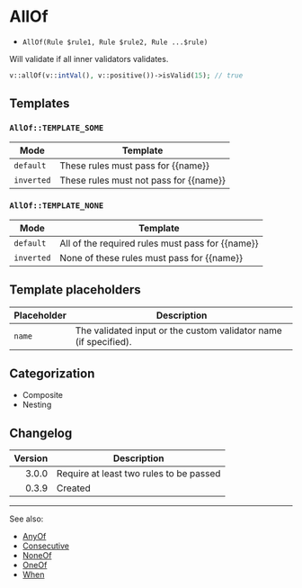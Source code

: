 # AllOf

- `AllOf(Rule $rule1, Rule $rule2, Rule ...$rule)`

Will validate if all inner validators validates.

```php
v::allOf(v::intVal(), v::positive())->isValid(15); // true
```

## Templates

### `AllOf::TEMPLATE_SOME`

| Mode       | Template                               |
|------------|----------------------------------------|
| `default`  | These rules must pass for {{name}}     |
| `inverted` | These rules must not pass for {{name}} |

### `AllOf::TEMPLATE_NONE`

| Mode       | Template                                         |
|------------|--------------------------------------------------|
| `default`  | All of the required rules must pass for {{name}} |
| `inverted` | None of these rules must pass for {{name}}       |

## Template placeholders

| Placeholder | Description                                                      |
|-------------|------------------------------------------------------------------|
| `name`      | The validated input or the custom validator name (if specified). |

## Categorization

- Composite
- Nesting

## Changelog

| Version | Description                             |
|--------:|-----------------------------------------|
|   3.0.0 | Require at least two rules to be passed |
|   0.3.9 | Created                                 |

***
See also:

- [AnyOf](AnyOf.md)
- [Consecutive](Consecutive.md)
- [NoneOf](NoneOf.md)
- [OneOf](OneOf.md)
- [When](When.md)
